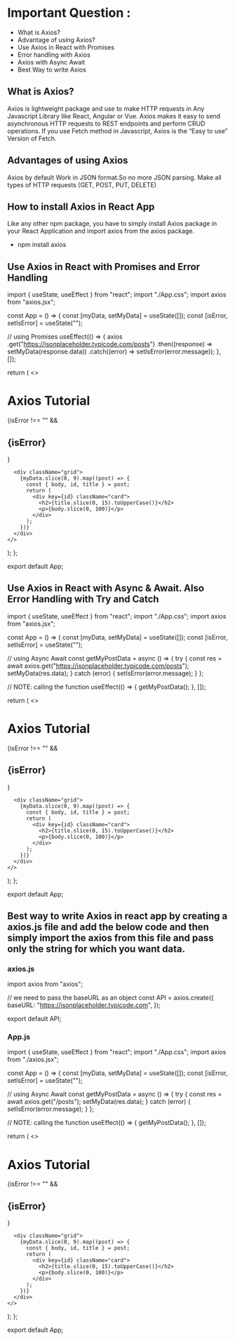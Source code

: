 # Important Question :
- What is Axios?
- Advantage of using Axios?
- Use Axios in React with Promises
- Error handling with Axios
- Axios with Async Await
- Best Way to write Axios

## What is Axios?
Axios is lightweight package and use to make HTTP requests in Any Javascript Library like React, Angular or Vue. Axios makes it easy to send asynchronous HTTP requests to REST endpoints and perform CRUD operations. If you use Fetch method in Javascript, Axios is the “Easy to use” Version of Fetch.


## Advantages of using Axios
Axios by default Work in JSON format.So no more JSON parsing.
Make all types of HTTP requests (GET, POST, PUT, DELETE)


## How to install Axios in React App
Like any other npm package, you have to simply install Axios package in your React Application and import axios from the axios package.
- npm install axios

## Use Axios in React with Promises and Error Handling
import { useState, useEffect } from "react";
import "./App.css";
import axios from "axios.jsx";

const App = () => {
  const [myData, setMyData] = useState([]);
  const [isError, setIsError] = useState("");

  // using Promises
  useEffect(() => {
    axios
      .get("https://jsonplaceholder.typicode.com/posts")
      .then((response) => setMyData(response.data))
      .catch((error) => setIsError(error.message));
  }, []);

  return (
    <>
      <h1>Axios Tutorial</h1>
      {isError !== "" && <h2>{isError}</h2>}

      <div className="grid">
        {myData.slice(0, 9).map((post) => {
          const { body, id, title } = post;
          return (
            <div key={id} className="card">
              <h2>{title.slice(0, 15).toUpperCase()}</h2>
              <p>{body.slice(0, 100)}</p>
            </div>
          );
        })}
      </div>
    </>
  );
};

export default App;

## Use Axios in React with Async & Await. Also Error Handling with Try and Catch
import { useState, useEffect } from "react";
import "./App.css";
import axios from "axios.jsx";


const App = () => {
  const [myData, setMyData] = useState([]);
  const [isError, setIsError] = useState("");

  // using Async Await
  const getMyPostData = async () => {
    try {
      const res = await axios.get("https://jsonplaceholder.typicode.com/posts");
      setMyData(res.data);
    } catch (error) {
      setIsError(error.message);
    }
  };

  // NOTE:  calling the function
  useEffect(() => {
    getMyPostData();
  }, []);

  return (
    <>
      <h1>Axios Tutorial</h1>
      {isError !== "" && <h2>{isError}</h2>}

      <div className="grid">
        {myData.slice(0, 9).map((post) => {
          const { body, id, title } = post;
          return (
            <div key={id} className="card">
              <h2>{title.slice(0, 15).toUpperCase()}</h2>
              <p>{body.slice(0, 100)}</p>
            </div>
          );
        })}
      </div>
    </>
  );
};

export default App;

## Best way to write Axios in react app by creating a axios.js file and add the below code and then simply import the axios from this file and pass only the string for which you want data.

### axios.js
import axios from "axios";

// we need to pass the baseURL as an object
const API = axios.create({
  baseURL: "https://jsonplaceholder.typicode.com",
});

export default API;


### App.js
import { useState, useEffect } from "react";
import "./App.css";
import axios from "./axios.jsx";

const App = () => {
  const [myData, setMyData] = useState([]);
  const [isError, setIsError] = useState("");

  // using Async Await
  const getMyPostData = async () => {
    try {
      const res = await axios.get("/posts");
      setMyData(res.data);
    } catch (error) {
      setIsError(error.message);
    }
  };

  // NOTE:  calling the function
  useEffect(() => {
    getMyPostData();
  }, []);

  return (
    <>
      <h1>Axios Tutorial</h1>
      {isError !== "" && <h2>{isError}</h2>}

      <div className="grid">
        {myData.slice(0, 9).map((post) => {
          const { body, id, title } = post;
          return (
            <div key={id} className="card">
              <h2>{title.slice(0, 15).toUpperCase()}</h2>
              <p>{body.slice(0, 100)}</p>
            </div>
          );
        })}
      </div>
    </>
  );
};

export default App;